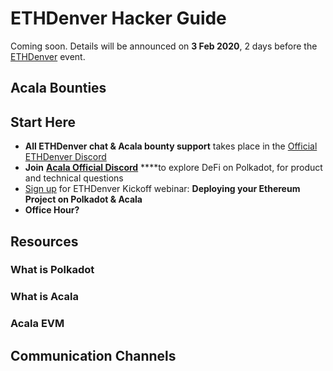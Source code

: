 # ETHDenver Hacker Guide

Coming soon. Details will be announced on **3 Feb 2020**, 2 days before the [ETHDenver](https://www.ethdenver.com/) event.

## Acala Bounties

## Start Here

* **All ETHDenver chat & Acala bounty support** takes place in the [Official ETHDenver Discord](https://discord.gg/2X7WDEYpcX)
* **Join** [**Acala Official Discord**](https://discord.gg/vdbFVCH) ****to explore DeFi on Polkadot, for product and technical questions
* [Sign up](https://www.crowdcast.io/e/acala-ethdenver-2021) for ETHDenver Kickoff webinar: **Deploying your Ethereum Project on Polkadot & Acala**
* **Office Hour?**

## Resources

### What is Polkadot

### What is Acala

### Acala EVM

## Communication Channels



